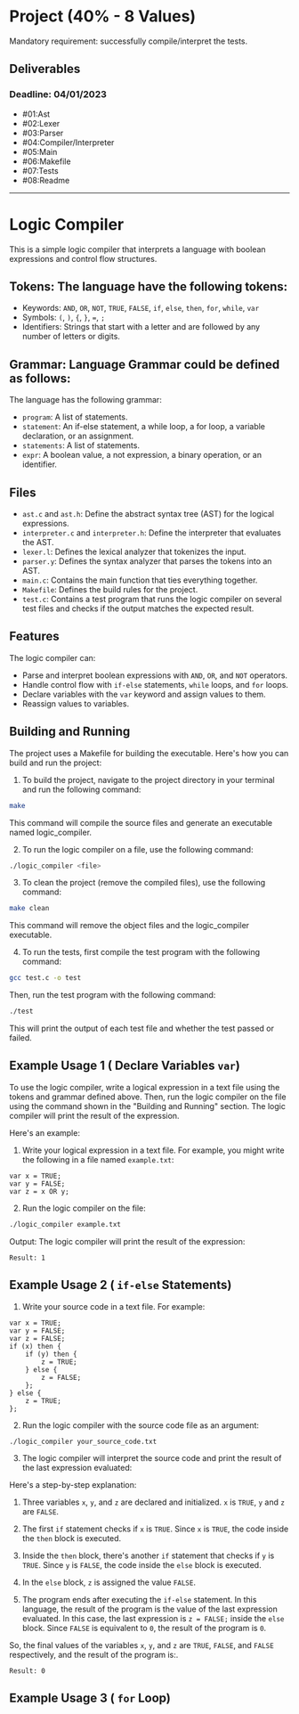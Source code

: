 # Project (40% - 8 Values)
Mandatory requirement: successfully compile/interpret the tests.

## Deliverables
### Deadline: 04/01/2023
- #01:Ast
- #02:Lexer
- #03:Parser
- #04:Compiler/Interpreter
- #05:Main
- #06:Makefile
- #07:Tests
- #08:Readme

------------------------------------------------------------------
# Logic Compiler
This is a simple logic compiler that interprets a language with boolean expressions and control flow structures.

## **Tokens:** The language have the following tokens:

- Keywords: `AND`, `OR`, `NOT`, `TRUE`, `FALSE`, `if`, `else`, `then`, `for`, `while`, `var`
- Symbols: `(`, `)`, `{`, `}`, `=`, `;`
- Identifiers: Strings that start with a letter and are followed by any number of letters or digits.


## **Grammar:** Language Grammar could be defined as follows:

The language has the following grammar:

- `program`: A list of statements.
- `statement`: An if-else statement, a while loop, a for loop, a variable declaration, or an assignment.
- `statements`: A list of statements.
- `expr`: A boolean value, a not expression, a binary operation, or an identifier.


## Files

- `ast.c` and `ast.h`: Define the abstract syntax tree (AST) for the logical expressions.
- `interpreter.c` and `interpreter.h`: Define the interpreter that evaluates the AST.
- `lexer.l`: Defines the lexical analyzer that tokenizes the input.
- `parser.y`: Defines the syntax analyzer that parses the tokens into an AST.
- `main.c`: Contains the main function that ties everything together.
- `Makefile`: Defines the build rules for the project.
- `test.c`: Contains a test program that runs the logic compiler on several test files and checks if the output matches the expected result.

## Features

The logic compiler can:

- Parse and interpret boolean expressions with `AND`, `OR`, and `NOT` operators.
- Handle control flow with `if-else` statements, `while` loops, and `for` loops.
- Declare variables with the `var` keyword and assign values to them.
- Reassign values to variables.

## Building and Running
The project uses a Makefile for building the executable. Here's how you can build and run the project:

1. To build the project, navigate to the project directory in your terminal and run the following command:
```bash
make
```
This command will compile the source files and generate an executable named logic_compiler.


2. To run the logic compiler on a file, use the following command:
```bash
./logic_compiler <file>
```


3. To clean the project (remove the compiled files), use the following command:
```bash
make clean
```
This command will remove the object files and the logic_compiler executable.


4. To run the tests, first compile the test program with the following command:
```bash
gcc test.c -o test
```
Then, run the test program with the following command:
```bash
./test
```
This will print the output of each test file and whether the test passed or failed.

## Example Usage 1 ( Declare Variables `var`)

To use the logic compiler, write a logical expression in a text file using the tokens and grammar defined above. Then, run the logic compiler on the file using the command shown in the "Building and Running" section. The logic compiler will print the result of the expression.

Here's an example:

1. Write your logical expression in a text file. For example, you might write the following in a file named `example.txt`:
```text
var x = TRUE;
var y = FALSE;
var z = x OR y;
```

2. Run the logic compiler on the file:

```bash
./logic_compiler example.txt
```

Output:
The logic compiler will print the result of the expression:
```text
Result: 1
```

## Example Usage 2 ( `if-else` Statements)


1. Write your source code in a text file. For example:

```
var x = TRUE;
var y = FALSE;
var z = FALSE;
if (x) then {
    if (y) then {
        z = TRUE;
    } else {
        z = FALSE;
    };
} else {
    z = TRUE;
};
```

2. Run the logic compiler with the source code file as an argument:

```
./logic_compiler your_source_code.txt
```

3. The logic compiler will interpret the source code and print the result of the last expression evaluated:

Here's a step-by-step explanation:

1. Three variables `x`, `y`, and `z` are declared and initialized. `x` is `TRUE`, `y` and `z` are `FALSE`.

2. The first `if` statement checks if `x` is `TRUE`. Since `x` is `TRUE`, the code inside the `then` block is executed.

3. Inside the `then` block, there's another `if` statement that checks if `y` is `TRUE`. Since `y` is `FALSE`, the code inside the `else` block is executed.

4. In the `else` block, `z` is assigned the value `FALSE`.

5. The program ends after executing the `if-else` statement. In this language, the result of the program is the value of the last expression evaluated. In this case, the last expression is `z = FALSE;` inside the `else` block. Since `FALSE` is equivalent to `0`, the result of the program is `0`.

So, the final values of the variables `x`, `y`, and `z` are `TRUE`, `FALSE`, and `FALSE` respectively, and the result of the program is:.
```
Result: 0
```

## Example Usage 3 ( `for` Loop)



